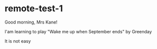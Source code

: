 # remote-test-1

Good morning, Mrs Kane!

I'am learning to play "Wake me up when September ends" by Greenday

It is not easy
